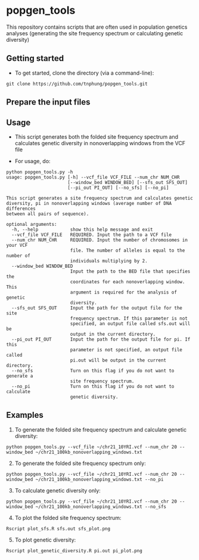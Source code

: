 # popgen_tools
This repository contains scripts that are often used in population genetics analyses (generating the site frequency spectrum or calculating genetic diversity)

## Getting started

* To get started, clone the directory (via a command-line):

```
git clone https://github.com/tnphung/popgen_tools.git
```

## Prepare the input files

## Usage

* This script generates both the folded site frequency spectrum and calculates genetic diversity in nonoverlapping windows from the VCF file

* For usage, do:

```
python popgen_tools.py -h
usage: popgen_tools.py [-h] --vcf_file VCF_FILE --num_chr NUM_CHR
                       [--window_bed WINDOW_BED] [--sfs_out SFS_OUT]
                       [--pi_out PI_OUT] [--no_sfs] [--no_pi]

This script generates a site frequency spectrum and calculates genetic
diversity, pi in nonoverlapping windows (average number of DNA differences
between all pairs of sequence).

optional arguments:
  -h, --help            show this help message and exit
  --vcf_file VCF_FILE   REQUIRED. Input the path to a VCF file
  --num_chr NUM_CHR     REQUIRED. Input the number of chromosomes in your VCF
                        file. The number of alleles is equal to the number of
                        individuals multiplying by 2.
  --window_bed WINDOW_BED
                        Input the path to the BED file that specifies the
                        coordinates for each nonoverlapping window. This
                        argument is required for the analysis of genetic
                        diversity.
  --sfs_out SFS_OUT     Input the path for the output file for the site
                        frequency spectrum. If this parameter is not
                        specified, an output file called sfs.out will be
                        output in the current directory.
  --pi_out PI_OUT       Input the path for the output file for pi. If this
                        parameter is not specified, an output file called
                        pi.out will be output in the current directory.
  --no_sfs              Turn on this flag if you do not want to generate a
                        site frequency spectrum.
  --no_pi               Turn on this flag if you do not want to calculate
                        genetic diversity.

```

## Examples
1. To generate the folded site frequency spectrum and calculate genetic diversity:

```
python popgen_tools.py --vcf_file ~/chr21_10YRI.vcf --num_chr 20 --window_bed ~/chr21_100kb_nonoverlapping_windows.txt
```

2. To generate the folded site frequency spectrum only:

```
python popgen_tools.py --vcf_file ~/chr21_10YRI.vcf --num_chr 20 --window_bed ~/chr21_100kb_nonoverlapping_windows.txt --no_pi
```

3. To calculate genetic diversity only:

```
python popgen_tools.py --vcf_file ~/chr21_10YRI.vcf --num_chr 20 --window_bed ~/chr21_100kb_nonoverlapping_windows.txt --no_sfs
```

4. To plot the folded site frequency spectrum:

```
Rscript plot_sfs.R sfs.out sfs_plot.png
```

5. To plot genetic diversity:

```
Rscript plot_genetic_diversity.R pi.out pi_plot.png
```
